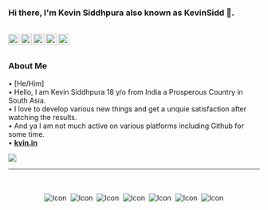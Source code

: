 ### Hi there, I'm Kevin Siddhpura also known as KevinSidd 👋.

<br/>
<a href="https://twitter.com/@kevin_sidd/">
  <img align="left" alt="Kevin Siddhpura| Twitter" width="22px" src="https://help.twitter.com/content/dam/help-twitter/brand/logo.png" />
</a>
<a href="https://t.me/kevinsidd/">
  <img align="left" alt="Telegram" width="22px" src="https://upload.wikimedia.org/wikipedia/commons/thumb/8/82/Telegram_logo.svg/1200px-Telegram_logo.svg.png" />
</a>
<a href="https://www.instagram.com/siddhpurakevin/">
  <img align="left" alt="Instagram" width="22px" src="https://assets.stickpng.com/images/580b57fcd9996e24bc43c521.png" />
</a>
<a href="https://dsc.bio/kevinsidd">
  <img align="left" alt="Profile" width="22px" src="https://www.freepnglogos.com/uploads/discord-logo-png/discord-u2013-swiss-geeks-23.png" />
</a>
<a href="siddhpurakevin@gmail.com">
  <img align="left" alt=" Mail" width="22px" src="https://storage.googleapis.com/gweb-uniblog-publish-prod/images/Gmail.max-1100x1100.png" />
</a>

‎ 
### About Me
• [He/Him] \
• Hello, I am Kevin Siddhpura 18 y/o from India a Prosperous Country in South Asia. \
• I love to develop various new things and get a unquie satisfaction after watching the results.\
• And ya I am not much active on various platforms including Github for some time. \
• **[kvin.in](https://kvin.in)**
<br />

<img align="center" src="https://github-readme-stats.vercel.app/api?username=KevinSidd&include_all_commits=true&count_private=true&show_icons=true&line_height=20&title_color=7A7ADB&icon_color=2234AE&text_color=D3D3D3&bg_color=0,000000,130F40">

<br />

*************
<br />
<p align="center">
  <img src="https://img.shields.io/badge/javascript-%23323330.svg?style=for-the-badge&logo=javascript&logoColor=%23F7DF1E" alt="Icon" style="vertical-align:top; margin:4px"><img src="https://img.shields.io/badge/NPM-%23000000.svg?style=for-the-badge&logo=npm&logoColor=white" alt="Icon" style="vertical-align:top; margin:4px"><img src="https://img.shields.io/badge/node.js-6DA55F?style=for-the-badge&logo=node.js&logoColor=white" alt="Icon" style="vertical-align:top; margin:4px"><img src="https://img.shields.io/badge/Visual%20Studio-5C2D91.svg?style=for-the-badge&logo=visual-studio&logoColor=white" alt="Icon" style="vertical-align:top; margin:4px"><img src="https://img.shields.io/badge/git-%23F05033.svg?style=for-the-badge&logo=git&logoColor=white" alt="Icon" style="vertical-align:top; margin:4px"><img src="https://img.shields.io/badge/GoogleCloud-%234285F4.svg?style=for-the-badge&logo=google-cloud&logoColor=white" alt="Icon" style="vertical-align:top; margin:4px"><img src="https://img.shields.io/badge/MongoDB-%234ea94b.svg?style=for-the-badge&logo=mongodb&logoColor=white" alt="Icon" style="vertical-align:top; margin:4px">
</p>



